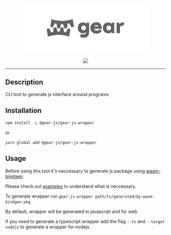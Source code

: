 <p align="center">
  <a href="https://gear-tech.io">
    <img src="https://github.com/gear-tech/gear/blob/master/images/logo-grey.png" width="400" alt="GEAR">
  </a>
</p>
<p align=center>
    <a href="https://github.com/gear-tech/gear-js/blob/master/LICENSE"><img src="https://img.shields.io/badge/License-GPL%203.0-success"></a>
</p>
<hr>

## Description

CLI tool to generate js interface around programs

## Installation

```sh
npm install -g @gear-js/gear-js-wrapper
```

or

```sh
yarn global add @gear-js/gear-js-wrapper
```

## Usage

Before using this tool it's neccessary to generate js package using [wasm-bindgen](https://github.com/rustwasm/wasm-bindgen).

Please check out [examples](https://github.com/gear-tech/gear-js/blob/master/utils/js-wrapper/examples) to understand what is neccessary.

To generate wrapper run `gear-js-wrapper path/to/generated/by-wasm-bindgen-pkg`

By default, wrapper will be generated in javascript and for web.

If you need to generate a typescript wrapper add the flag `--ts` and `--target nodejs` to generate a wrapper for nodejs.
